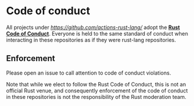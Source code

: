 # Code of conduct

All projects under *https://github.com/actions-rust-lang/* adopt the **[Rust Code of Conduct]**.
Everyone is held to the same standard of conduct when interacting in these repositories as if they were rust-lang repositories.

[Rust Code of Conduct]: https://www.rust-lang.org/policies/code-of-conduct

## Enforcement

Please open an issue to call attention to code of conduct violations.

Note that while we elect to follow the Rust Code of Conduct, this is not an official Rust venue, and consequently enforcement of the code of conduct in these repositories is not the responsibility of the Rust moderation team.
